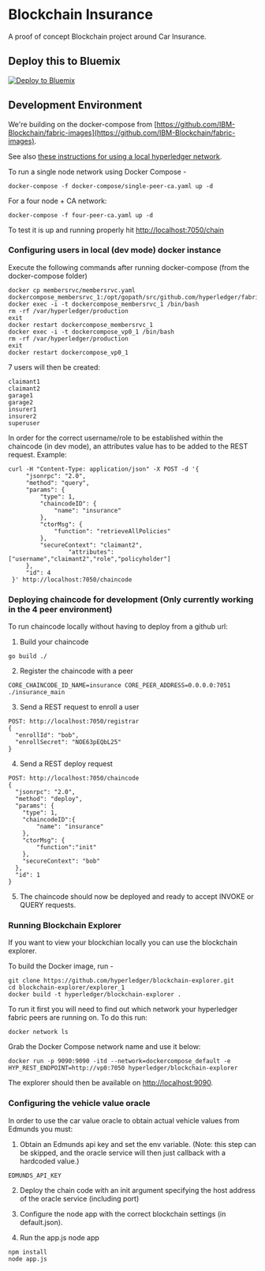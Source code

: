 # Blockchain Insurance

A proof of concept Blockchain project around Car Insurance.

## Deploy this to Bluemix

[![Deploy to Bluemix](https://bluemix.net/deploy/button.png)](https://bluemix.net/deploy?repository=https://github.com/Capgemini-AIE/blockchain-insurance)

## Development Environment

We're building on the docker-compose from [https://github.com/IBM-Blockchain/fabric-images](https://github.com/IBM-Blockchain/fabric-images).

See also [these instructions for using a local hyperledger network](https://github.com/IBM-Blockchain/marbles/blob/master/docs/use_local_hyperledger.md).

To run a single node network using Docker Compose -

```
docker-compose -f docker-compose/single-peer-ca.yaml up -d
```

For a four node + CA network:

```
docker-compose -f four-peer-ca.yaml up -d
```

To test it is up and running properly hit [http://localhost:7050/chain](http://localhost:7050/chain)

### Configuring users in local (dev mode) docker instance

Execute the following commands after running docker-compose (from the docker-compose folder)

```
docker cp membersrvc/membersrvc.yaml dockercompose_membersrvc_1:/opt/gopath/src/github.com/hyperledger/fabric/membersrvc
docker exec -i -t dockercompose_membersrvc_1 /bin/bash
rm -rf /var/hyperledger/production
exit
docker restart dockercompose_membersrvc_1
docker exec -i -t dockercompose_vp0_1 /bin/bash
rm -rf /var/hyperledger/production
exit
docker restart dockercompose_vp0_1

```

7 users will then be created:

```
claimant1
claimant2
garage1
garage2
insurer1
insurer2
superuser
```

In order for the correct username/role to be established within the chaincode (in dev mode), an attributes
value has to be added to the REST request.  Example:

```
curl -H "Content-Type: application/json" -X POST -d '{
     "jsonrpc": "2.0",
     "method": "query",
     "params": {
         "type": 1,
         "chaincodeID": {
             "name": "insurance"
         },
         "ctorMsg": {
             "function": "retrieveAllPolicies"
         },
         "secureContext": "claimant2",
				 "attributes": ["username","claimant2","role","policyholder"]
     },
     "id": 4
 }' http://localhost:7050/chaincode
```

### Deploying chaincode for development (Only currently working in the 4 peer environment)

To run chaincode locally without having to deploy from a github url:

1) Build your chaincode

```
go build ./
```

2) Register the chaincode with a peer

```
CORE_CHAINCODE_ID_NAME=insurance CORE_PEER_ADDRESS=0.0.0.0:7051 ./insurance_main
```

3) Send a REST request to enroll a user

```
POST: http://localhost:7050/registrar
{
  "enrollId": "bob",
  "enrollSecret": "NOE63pEQbL25"
}
```

4) Send a REST deploy request

```
POST: http://localhost:7050/chaincode
{
  "jsonrpc": "2.0",
  "method": "deploy",
  "params": {
    "type": 1,
    "chaincodeID":{
        "name": "insurance"
    },
    "ctorMsg": {
        "function":"init"
    },
    "secureContext": "bob"
  },
  "id": 1
}
```

5) The chaincode should now be deployed and ready to accept INVOKE or QUERY requests.

### Running Blockchain Explorer

If you want to view your blockchian locally you can use the blockchain explorer.

To build the Docker image, run -

```
git clone https://github.com/hyperledger/blockchain-explorer.git
cd blockchain-explorer/explorer_1
docker build -t hyperledger/blockchain-explorer .
```

To run it first you will need to find out which network your hyperledger fabric peers are running on.
To do this run:

```
docker network ls
```

Grab the Docker Compose network name and use it below:

```
docker run -p 9090:9090 -itd --network=dockercompose_default -e HYP_REST_ENDPOINT=http://vp0:7050 hyperledger/blockchain-explorer
```

The explorer should then be available on [http://localhost:9090](http://localhost:9090).

### Configuring the vehicle value oracle

In order to use the car value oracle to obtain actual vehicle values from Edmunds you must:

1) Obtain an Edmunds api key and set the env variable. (Note: this step can be skipped, and the oracle service will then just callback with a hardcoded value.)

```
EDMUNDS_API_KEY
```

2) Deploy the chain code with an init argument specifying the host address of the oracle service (including port)

3) Configure the node app with the correct blockchain settings (in default.json).

4) Run the app.js node app

```
npm install
node app.js
```
